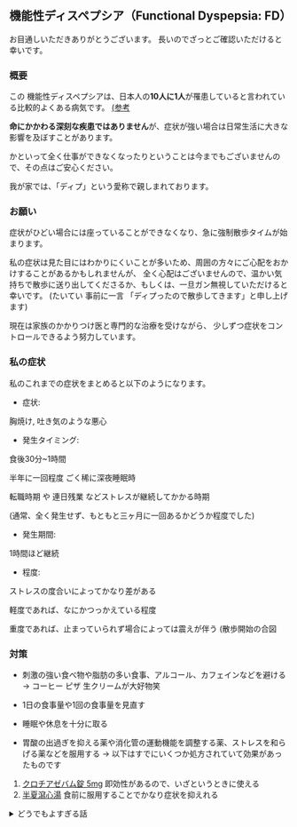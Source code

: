 
## 機能性ディスペプシア（Functional Dyspepsia: FD）

お目通しいただきありがとうございます。
長いのでざっとご確認いただけると幸いです。

### 概要

この 機能性ディスペプシアは、日本人の**10人に1人**が罹患していると言われている比較的よくある病気です。
[(参考](https://www.onaka-kenko.com/various-illnesses/stomach/stomach_10.html)

**命にかかわる深刻な疾患ではありません**が、症状が強い場合は日常生活に大きな影響を及ぼすことがあります。

かといって全く仕事ができなくなったりということは今までもございませんので、その点はご安心ください。

我が家では、「ディプ」という愛称で親しまれております。

### お願い

症状がひどい場合には座っていることができなくなり、急に強制散歩タイムが始まります。

私の症状は見た目にはわかりにくいことが多いため、周囲の方々にご心配をおかけすることがあるかもしれませんが、
全く心配はございませんので、温かい気持ちで散歩に送り出してくださるか、もしくは、一旦ガン無視していただけると幸いです。
(たいてい 事前に一言 「ディプったので散歩してきます」と申し上げます)

現在は家族のかかりつけ医と専門的な治療を受けながら、
少しずつ症状をコントロールできるよう努力しています。

### 私の症状

私のこれまでの症状をまとめると以下のようになります。

- 症状:

胸焼け, 吐き気のような悪心

- 発生タイミング:

食後30分~1時間

半年に一回程度 ごく稀に深夜睡眠時

転職時期 や 連日残業 などストレスが継続してかかる時期

(通常、全く発生せず、もともと三ヶ月に一回あるかどうか程度でした)

- 発生期間:

1時間ほど継続

- 程度:

ストレスの度合いによってかなり差がある

軽度であれば、なにかつっかえている程度

重度であれば、止まっていられず場合によっては震えが伴う (散歩開始の合図

### 対策

- 刺激の強い食べ物や脂肪の多い食事、アルコール、カフェインなどを避ける
-> コーヒー ピザ 生クリームが大好物笑

- 1日の食事量や1回の食事量を見直す

- 睡眠や休息を十分に取る

- 胃酸の出過ぎを抑える薬や消化管の運動機能を調整する薬、ストレスを和らげる薬などを服用する
-> 以下はすでにいくつか処方されていて効果があったものです

1. [クロチアゼバム錠 5mg](https://medical.nikkeibp.co.jp/inc/all/drugdic/prd/11/1179012F1169.html)
即効性があるので、いざというときに使える
2. [半夏瀉心湯](https://medical.nikkeibp.co.jp/inc/all/drugdic/prd/52/5200123D1079.html)
食前に服用することでかなり症状を抑えれる

<details><summary>どうでもよすぎる話</summary>

どうでもいいですが、ずっと悪心をあくしんだと思っていましたが、おしんでした

![あくしんじゃないよ おしんだよ](image.png)

</details>



